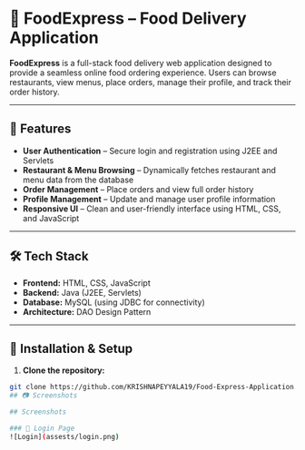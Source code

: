 # 🍔 FoodExpress – Food Delivery Application

**FoodExpress** is a full-stack food delivery web application designed to provide a seamless online food ordering experience. Users can browse restaurants, view menus, place orders, manage their profile, and track their order history.

---

## 🔹 Features

- **User Authentication** – Secure login and registration using J2EE and Servlets  
- **Restaurant & Menu Browsing** – Dynamically fetches restaurant and menu data from the database  
- **Order Management** – Place orders and view full order history  
- **Profile Management** – Update and manage user profile information  
- **Responsive UI** – Clean and user-friendly interface using HTML, CSS, and JavaScript  

---

## 🛠️ Tech Stack

- **Frontend:** HTML, CSS, JavaScript  
- **Backend:** Java (J2EE, Servlets)  
- **Database:** MySQL (using JDBC for connectivity)  
- **Architecture:** DAO Design Pattern  

---

## 🚀 Installation & Setup

1. **Clone the repository:**

```bash
git clone https://github.com/KRISHNAPEYYALA19/Food-Express-Application.git
## 📷 Screenshots

## Screenshots

### 🔐 Login Page
![Login](assests/login.png)




